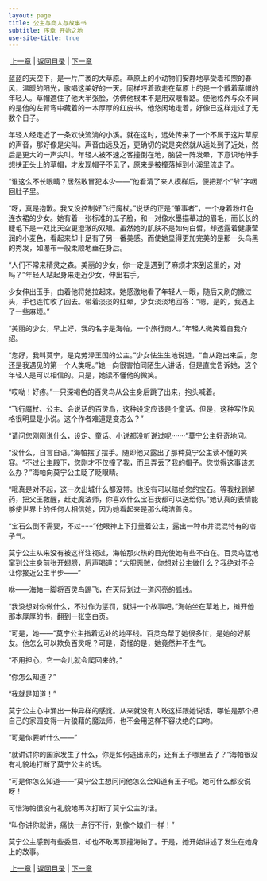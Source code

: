 ```yaml
---
layout: page
title: 公主与商人与故事书
subtitle: 序章 开始之地
use-site-title: true
---
```


 [上一章](/Novels/FairyTale/StoryStart) | [返回目录](/Novels/FairyTale/index) | [下一章](/Novels/FairyTale/MorningAdventure) 

蓝蓝的天空下，是一片广袤的大草原。草原上的小动物们安静地享受着和煦的春风，温暖的阳光，歌唱这美好的一天。同样哼着歌走在草原上的是一个戴着草帽的年轻人。草帽遮住了他大半张脸，仿佛他根本不是用双眼看路。使他格外与众不同的是他的左臂弯中藏着的一本厚厚的红皮书。他悠闲地走着，好像已这样走过了无数个日子。

年轻人经走近了一条欢快流淌的小溪。就在这时，远处传来了一个不属于这片草原的声音，那好像是尖叫。声音由远及近，更确切的说是突然就从远处到了近处，然后是更大的一声尖叫。年轻人被不速之客撞倒在地，脑袋一阵发晕，下意识地伸手想扶正头上的草帽，才发现帽子不见了，原来是被撞落掉到小溪里流走了。

“谁这么不长眼睛？居然敢冒犯本少——”他看清了来人模样后，便把那个“爷”字咽回肚子里。

“呀，真是抱歉。我又没控制好飞行魔杖。”说话的正是“肇事者”，一个身着粉红色连衣裙的少女。她有着一张标准的瓜子脸，和一对像水墨描摹过的眉毛，而长长的睫毛下是一双比天空更澄澈的双眼。虽然她的肌肤不是如何白皙，却透露着健康莹润的小麦色，看起来却十足有了另一番美感。而使她显得更加完美的是那一头乌黑的秀发，如瀑布一般柔顺地垂在身后。

“人们不常来精灵之森。美丽的少女，你一定是遇到了麻烦才来到这里的，对吗？”年轻人站起身来走近少女，伸出右手。

少女伸出玉手，由着他将她拉起来。她感激地看了年轻人一眼，随后又刷的撇过头，手也连忙收了回去。带着淡淡的红晕，少女淡淡地回答：“嗯，是的，我遇上了一些麻烦。”

“美丽的少女，早上好，我的名字是海帕，一个旅行商人。”年轻人微笑着自我介绍。

“您好，我叫莫宁，是克劳泽王国的公主。”少女怯生生地说道，“自从跑出来后，您还是我遇见的第一个人类呢。”她一向很害怕同陌生人讲话，但是直觉告诉她，这个年轻人是可以相信的。只是，她读不懂他的微笑。

“哎呦！好疼。”一只深褐色的百灵鸟从公主身后跳了出来，抱头喊着。

“飞行魔杖、公主、会说话的百灵鸟，这种设定应该是个童话。但是，这种写作风格很明显是小说。这个作者难道是变态么？”

“请问您刚刚说什么，设定、童话、小说都没听说过呢·······”莫宁公主好奇地问。

“没什么，自言自语。”海帕摆了摆手。随即他又露出了那种莫宁公主读不懂的笑容。“不过公主殿下，您刚才不仅撞了我，而且弄丢了我的帽子。您觉得这事该怎么办？”海帕向莫宁公主眨了眨眼睛。

“哦真是对不起，这一次出城什么都没带。也没有可以赔给您的宝石。等我找到解药，把父王救醒，赶走魔法师，你喜欢什么宝石我都可以送给你。”她认真的表情能够使世界上的任何人相信她，因为她看起来是那么纯洁善良。

“宝石么倒不需要，不过······”他眼神上下打量着公主，露出一种市井混混特有的痞子气。

莫宁公主从来没有被这样注视过，海帕那火热的目光使她有些不自在。百灵鸟猛地窜到公主身前张开翅膀，厉声喝道：“大胆恶贼，你想对公主做什么？我绝对不会让你接近公主半步——”

咻——海帕一脚将百灵鸟踢飞，在天际划过一道闪亮的弧线。

“我没想对你做什么，不过作为惩罚，就讲一个故事吧。”海帕坐在草地上，摊开他那本厚厚的书，翻到一张空白页。

“可是，她——”莫宁公主指着远处的地平线。百灵鸟帮了她很多忙，是她的好朋友。他怎么可以欺负百灵呢？可是，奇怪的是，她竟然并不生气。

“不用担心，它一会儿就会爬回来的。”

“你怎么知道？”

“我就是知道！”

莫宁公主心中涌出一种异样的感觉。从来就没有人敢这样跟她说话，哪怕是那个把自己的家园变得一片狼藉的魔法师，也不会用这样不容决绝的口吻。

“可是你要听什么——”

“就讲讲你的国家发生了什么，你是如何逃出来的，还有王子哪里去了？”海帕很没有礼貌地打断了莫宁公主的话。

“可是你怎么知道——”莫宁公主想问问他怎么会知道有王子呢。她可什么都没说呀！

可惜海帕很没有礼貌地再次打断了莫宁公主的话。

“叫你讲你就讲，痛快一点行不行，别像个娘们一样！”

莫宁公主感到有些委屈，却也不敢再顶撞海帕了。于是，她开始讲述了发生在她身上的故事。

 [上一章](/Novels/FairyTale/StoryStart) | [返回目录](/Novels/FairyTale/index) | [下一章](/Novels/FairyTale/MorningAdventure) 

<!-- UY BEGIN -->
<div id="uyan_frame"></div>
<script type="text/javascript" src="http://v2.uyan.cc/code/uyan.js"></script>
<!-- UY END -->
